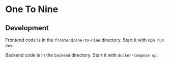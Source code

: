 # One To Nine

## Development

Frontend code is in the `frontend/one-to-nine` directory.
Start it with `npm run dev`.

Backend code is in the `backend` directory.
Start it with `docker-compose up`.